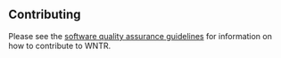 Contributing
-------------
Please see the [software quality assurance guidelines](https://wntr.readthedocs.io/en/stable/developers.html) for information on how to contribute to WNTR.
